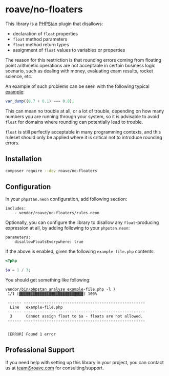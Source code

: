 # roave/no-floaters

This library is a [PHPStan](https://github.com/phpstan/phpstan) plugin
that disallows:

 * declaration of `float` properties
 * `float` method parameters
 * `float` method return types
 * assignment of `float` values to variables or properties

The reason for this restriction is that rounding errors coming
from floating point arithmetic operations are not acceptable in
certain business logic scenario, such as dealing with money,
evaluating exam results, rocket science, etc.

An example of such problems can be seen with the following typical
[example](https://3v4l.org/MJqJe):

```php
var_dump((0.7 + 0.1) === 0.8);
```

This can mean no trouble at all, or a lot of trouble, depending
on how many numbers you are running through your system, so it
is advisable to avoid `float` for domains where rounding can
potentially lead to trouble.

`float` is still perfectly acceptable in many programming contexts,
and this ruleset should only be applied where it is critical not
to introduce rounding errors.

## Installation

```sh
composer require --dev roave/no-floaters
```

## Configuration

In your `phpstan.neon` configuration, add following section:

```neon
includes:
	- vendor/roave/no-floaters/rules.neon
```

Optionally, you can configure the library to disallow any
`float`-producing expression at all, by adding following to your
`phpstan.neon`:

```neon
parameters:
	disallowFloatsEverywhere: true
```

If the above is enabled, given the following `example-file.php`
contents:

```php
<?php

$a = 1 / 3;
```

You should get something like following:

```
vendor/bin/phpstan analyse example-file.php -l 7
 1/1 [▓▓▓▓▓▓▓▓▓▓▓▓▓▓▓▓▓▓▓▓▓▓▓▓▓▓▓▓] 100%

 ------ -----------------------------------------------------
  Line   example-file.php
 ------ -----------------------------------------------------
  3      Cannot assign float to $a - floats are not allowed.
 ------ -----------------------------------------------------


 [ERROR] Found 1 error

```

## Professional Support

If you need help with setting up this library in your project,
you can contact us at team@roave.com for consulting/support.
